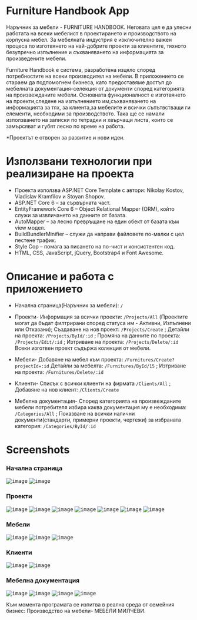 # Furniture Handbook App

Наръчник за мебели - FURNITURE HANDBOOK. Неговата цел е да улесни работата на всеки мебелист в проектирането и производството на корпусна мебел.
За мебелната индустрия е изключително важен процеса по изготвянето на най-добрите проекти за клиентите, тяхното безупречно изпълнение и съхваняването на информацията за произведените мебели.

Furniture Handbook е система, разработена изцяло според потребностите на всеки производител на мебели. В приложението се стараем да подпомогнем бизнеса, като предоставяме достъп до мебелната документация-селекция от документи според категорията на произвежданите мебели. 
Основната функционалност е изготвянето на проекти,следене на изпълнението им,съхваняването на информацията за тях, за клиента,за мебелите и всички съпътвстващи ги елементи, необходими за производството.
Така ще се намали използването на записки по тетрадки и хвърчащи листа, които се замърсяват и губят лесно по време на работа.

*Проектът е отворен за развитие и нови идеи.

# Използвани технологии при реализиране на проекта
- Проекта използва ASP.NET Core Template с автори: Nikolay Kostov,
Vladislav Kramfilov и Stoyan Shopov.
- ASP.NET Core 6 – за сървърната част.
- EntityFramework Core 6 – Object Relational Mapper (ORM), който служи за
извличането на данните от базата.
- AutoMapper – за лесно превръщане на един обект от базата към view модел.
- BuildBundlerMinifier – служи да направи файловете по-малки с цел пестене
трафик.
- Style Cop – помага за писането на по-чист и консистентен код.
- HTML, CSS, JavaScript, jQuery, Bootstrap4 и Font Awesome.

# Описание и работа с приложението
- Начална страница(Наръчник за мебели): `/`

- Проекти- Информация за всички проекти: `/Projects/All` (Проектите могат да бъдат филтрирани според статуса им - Активни, Изпълнени или Отказани); Създаване на нов проект: `/Projects/Create` ; Детайли на проекта: `/Projects/ById/:id` ; Промяна на данните по проекта: `/Projects/Edit/:id` ; Изтриване на проекта: `/Projects/Delete/:id`
Всеки изготвен проект съдържа колекция от мебели.
- Мебели- Добавяне на мебел към проекта: `/Furnitures/Create?projectId=:id` Детайли за мебелта: `/Furnitures/ById/15` ; Изтриване на проекта: `/Furnitures/Delete/:id`

- Клиенти- Списък с всички клиенти на фирмата  `/Clients/All` ; Добавяне на нов клиент: `/Clients/Create`

- Мебелна документация- Според категорията на произвежданите мебели потребителя избира каква документация му е необходима: `/Categories/All` ; Показване на всички налични документи(стандарти, примерни проекти, чертежи) за избраната категория: `/Categories/ById/:id`

# Screenshots

### Начална страница
<kbd>![image](https://user-images.githubusercontent.com/103176056/203571417-5b3fe578-6226-4227-9d5a-482ad5b9750f.png)</kbd>
<kbd>![image](https://user-images.githubusercontent.com/103176056/203573419-cde17ed4-827a-4e06-ac97-deef7a06cab2.png)</kbd>


### Проекти

<kbd>![image](https://user-images.githubusercontent.com/103176056/203565045-22574c18-41b7-4d37-8171-337f5c9ddcad.png)</kbd>
<kbd>![image](https://user-images.githubusercontent.com/103176056/203566846-2eeec175-18a2-4395-bb9c-1c2bb14e080e.png)</kbd>
<kbd>![image](https://user-images.githubusercontent.com/103176056/203566489-f32f13d4-ffc1-4f5d-8f75-37b659db8571.png)</kbd>
<kbd>![image](https://user-images.githubusercontent.com/103176056/203567887-5a485f4f-882a-4ebe-8e4f-fea77d77aae7.png)</kbd>
<kbd>![image](https://user-images.githubusercontent.com/103176056/203568060-37918cf8-0747-41ee-96e1-b582ff66722d.png)</kbd>
<kbd>![image](https://user-images.githubusercontent.com/103176056/203568487-b371cdaa-c651-4137-aa9a-2c2e5688707e.png)</kbd>
<kbd>![image](https://user-images.githubusercontent.com/103176056/203568248-5c534957-cfe6-4988-8151-0738a471c217.png)</kbd>

### Мебели
<kbd>![image](https://user-images.githubusercontent.com/103176056/203569317-84f1d7de-9941-48c9-be98-a97d3cb67da0.png)</kbd>
<kbd>![image](https://user-images.githubusercontent.com/103176056/203573837-1bb723c3-deab-4b3d-a7e8-072d87ede151.png)</kbd>
<kbd>![image](https://user-images.githubusercontent.com/103176056/203569008-10168280-3edb-4a6b-89b0-14a0879936c7.png)</kbd>

### Клиенти
<kbd>![image](https://user-images.githubusercontent.com/103176056/203569629-3a42962c-5f8e-456e-8fef-0db7f9eadd24.png)</kbd>
<kbd>![image](https://user-images.githubusercontent.com/103176056/203569831-6dcef9c4-0a17-449f-b22d-ce8b1a8ac9b7.png)</kbd>

### Мебелна документация
<kbd>![image](https://user-images.githubusercontent.com/103176056/203570134-31629ae5-8592-4418-a4fe-30caed9209ae.png)</kbd>
<kbd>![image](https://user-images.githubusercontent.com/103176056/203570397-cb266ec6-4a70-4551-97f4-8d43e8289227.png)</kbd>
<kbd>![image](https://user-images.githubusercontent.com/103176056/203570666-93ebb926-6983-42a2-bf4a-05f8b713936c.png)</kbd>
<kbd>![image](https://user-images.githubusercontent.com/103176056/203570925-ea3fc33c-04e8-405e-b5b6-2ef466c6025c.png)</kbd>


Към момента програмата се изпитва в реална среда от семейния бизнес: Производство на мебели- МЕБЕЛИ МИЛЧЕВИ. 

